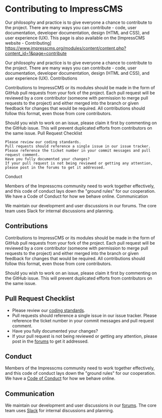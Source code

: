 # Contributing to ImpressCMS
Our philosophy and practice is to give everyone a chance to contribute to the project. There are many ways you can contribute - code, user documentation, developer documentation, design (HTML and CSS), and user experience (UX). This page is also available on the [ImpressCMS website - Contributing]
https://www.impresscms.org/modules/content/content.php?content_id=1&page=contribute

Our philosophy and practice is to give everyone a chance to contribute to the project. There are many ways you can contribute - code, user documentation, developer documentation, design (HTML and CSS), and user experience (UX).
Contributions

Contributions to ImpressCMS or its modules should be made in the form of GitHub pull requests from your fork of the project. Each pull request will be reviewed by a core contributor (someone with permission to merge pull requests to the project) and either merged into the branch or given feedback for changes that would be required. All contributions should follow this format, even those from core contributors.

Should you wish to work on an issue, please claim it first by commenting on the GitHub issue. This will prevent duplicated efforts from contributors on the same issue.
Pull Request Checklist

    Please review our coding standards.
    Pull requests should reference a single issue in our issue tracker. Please reference the ticket number in your commit messages and pull request comment.
    Have you fully documented your changes?
    If your pull request is not being reviewed or getting any attention, please post in the forums to get it addressed.

Conduct

Members of the Impresscms community need to work together effectively, and this code of conduct lays down the "ground rules" for our cooperation. We have a Code of Conduct for how we behave online.
Communication

We maintain our development and user discussions in our forums. The core team uses Slack for internal discussions and planning.


## Contributions

Contributions to ImpressCMS or its modules should be made in the form of GitHub pull requests from your fork of the project. Each pull request will be reviewed by a core contributor (someone with permission to merge pull requests to the project) and either merged into the branch or given feedback for changes that would be required. All contributions should follow this format, even those from core contributors.

Should you wish to work on an issue, please claim it first by commenting on the GitHub issue. This will prevent duplicated efforts from contributors on the same issue.

## Pull Request Checklist
- Please review our [coding standards](https://www.impresscms.org/modules/simplywiki/index.php?page=Coding_Standards).
- Pull requests should reference a single issue in our issue tracker. Please reference the ticket number in your commit messages and pull request comment.
- Have you fully documented your changes?
- If your pull request is not being reviewed or getting any attention, please post in the [forums](https://www.impresscms.org/modules/iforum/viewforum.php?forum=55) to get it addressed.

## Conduct
Members of the Impresscms community need to work together effectively, and this code of conduct lays down the "ground rules" for our cooperation. We have a [Code of Conduct](https://www.impresscms.org/modules/simplywiki/index.php?page=Code_of_Conduct) for how we behave online.

## Communication

We maintain our development and user discussions in our [forums](https://www.impresscms.org/modules/iforum/viewforum.php?forum=55). The core team uses [Slack](https://impresscms.slack.com/) for internal discussions and planning. 
